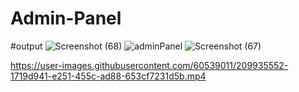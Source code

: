 # Admin-Panel

#output
![Screenshot (68)](https://user-images.githubusercontent.com/60539011/210043696-e8081bcb-d3c9-431a-9f70-433363b8c427.png)
![adminPanel](https://user-images.githubusercontent.com/60539011/210043701-d3308a86-41ae-438a-b445-45d83a02da4b.png)
![Screenshot (67)](https://user-images.githubusercontent.com/60539011/210043706-51774808-01e7-4469-a61c-fc225a11cb9e.png)


https://user-images.githubusercontent.com/60539011/209935552-1719d941-e251-455c-ad88-653cf7231d5b.mp4

